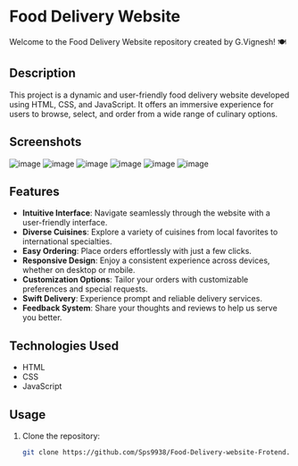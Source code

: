 # Food Delivery Website

Welcome to the Food Delivery Website repository created by G.Vignesh! 🍽️

## Description

This project is a dynamic and user-friendly food delivery website developed using HTML, CSS, and JavaScript. It offers an immersive experience for users to browse, select, and order from a wide range of culinary options.

## Screenshots
![image](https://github.com/Sweety-Vigneshg/Food-Delivery-Website/blob/f3471fcfa680d8dbebc8ccb3ab69bda7588d9413/Sample/food%20delivery%20website%20home.png)
![image](https://github.com/Sweety-Vigneshg/Food-Delivery-Website/blob/f3471fcfa680d8dbebc8ccb3ab69bda7588d9413/Sample/food%20delivery%20website%20special.png)
![image](https://github.com/Sweety-Vigneshg/Food-Delivery-Website/blob/f3471fcfa680d8dbebc8ccb3ab69bda7588d9413/Sample/food%20delivery%20website%20gallery.png)
![image](https://github.com/Sweety-Vigneshg/Food-Delivery-Website/blob/f3471fcfa680d8dbebc8ccb3ab69bda7588d9413/Sample/food%20delivery%20website%20review.png)
![image](https://github.com/Sweety-Vigneshg/Food-Delivery-Website/blob/f3471fcfa680d8dbebc8ccb3ab69bda7588d9413/Sample/food%20delivery%20website%20footerorders.png)
![image](https://github.com/Sweety-Vigneshg/Food-Delivery-Website/blob/f3471fcfa680d8dbebc8ccb3ab69bda7588d9413/Sample/food%20delivery%20website%20footer.png)

## Features

- **Intuitive Interface**: Navigate seamlessly through the website with a user-friendly interface.
- **Diverse Cuisines**: Explore a variety of cuisines from local favorites to international specialties.
- **Easy Ordering**: Place orders effortlessly with just a few clicks.
- **Responsive Design**: Enjoy a consistent experience across devices, whether on desktop or mobile.
- **Customization Options**: Tailor your orders with customizable preferences and special requests.
- **Swift Delivery**: Experience prompt and reliable delivery services.
- **Feedback System**: Share your thoughts and reviews to help us serve you better.

## Technologies Used

- HTML
- CSS
- JavaScript

## Usage

1. Clone the repository:
   ```bash
   git clone https://github.com/Sps9938/Food-Delivery-website-Frotend.git
   
   ```